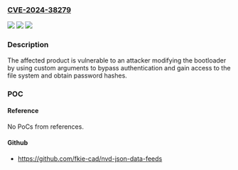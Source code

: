 ### [CVE-2024-38279](https://cve.mitre.org/cgi-bin/cvename.cgi?name=CVE-2024-38279)
![](https://img.shields.io/static/v1?label=Product&message=Vigilant%20Fixed%20LPR%20Coms%20Box%20(BCAV1F2-C600)&color=blue)
![](https://img.shields.io/static/v1?label=Version&message=0%3C%3D%203.1.171.9%20&color=brighgreen)
![](https://img.shields.io/static/v1?label=Vulnerability&message=CWE-288%20Authentication%20Bypass%20Using%20an%20Alternate%20Path%20or%20Channel&color=brighgreen)

### Description

The affected product is vulnerable to an attacker modifying the bootloader by using custom arguments to bypass authentication and gain access to the file system and obtain password hashes.

### POC

#### Reference
No PoCs from references.

#### Github
- https://github.com/fkie-cad/nvd-json-data-feeds

